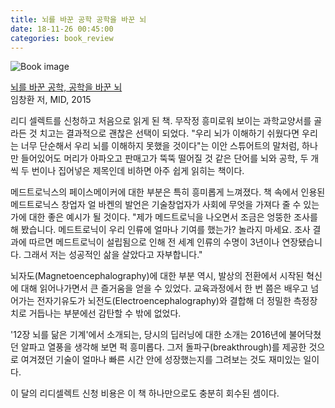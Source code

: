 ```yaml
---
title: 뇌를 바꾼 공학 공학을 바꾼 뇌
date: 18-11-26 00:45:00
categories: book_review
---
```

![Book image](https://misc.ridibooks.com/cover/2234002254/xlarge)

[뇌를 바꾼 공학, 공학을 바꾼 뇌](https://ridibooks.com/v2/Detail?id=2234002254)
<br/>임창환 저, MID, 2015

리디 셀렉트를 신청하고 처음으로 읽게 된 책. 무작정 흥미로워 보이는 과학교양서를 골라든 것 치고는 결과적으로 괜찮은 선택이 되었다. "우리 뇌가 이해하기 쉬웠다면 우리는 너무 단순해서 우리 뇌를 이해하지 못했을 것이다"는 이안 스튜어트의 말처럼, 하나만 들어있어도 머리가 아파오고 판매고가 뚝뚝 떨어질 것 같은 단어를 뇌와 공학, 두 개씩 두 번이나 집어넣은 제목인데 비하면 아주 쉽게 읽히는 책이다.

메드트로닉스의 페이스메이커에 대한 부분은 특히 흥미롭게 느껴졌다. 책 속에서 인용된 메드트로닉스 창업자 얼 바켄의 발언은 기술창업자가 사회에 무엇을 가져다 줄 수 있는가에 대한 좋은 예시가 될 것이다. "제가 메드트로닉을 나오면서 조금은 엉뚱한 조사를 해 봤습니다. 메드트로닉이 우리 인류에 얼마나 기여를 했는가? 놀라지 마세요. 조사 결과에 따르면 메드트로닉이 설립됨으로 인해 전 세계 인류의 수명이 3년이나 연장됐습니다. 그래서 저는 성공적인 삶을 살았다고 자부합니다."

뇌자도(Magnetoencephalography)에 대한 부분 역시, 발상의 전환에서 시작된 혁신에 대해 읽어나가면서 큰 즐거움을 얻을 수 있었다. 교육과정에서 한 번 쯤은 배우고 넘어가는 전자기유도가 뇌전도(Electroencephalography)와 결합해 더 정밀한 측정장치로 거듭나는 부분에선 감탄할 수 밖에 없었다.

'12장 뇌를 닮은 기계'에서 소개되는, 당시의 딥러닝에 대한 소개는 2016년에 불어닥쳤던 알파고 열풍을 생각해 보면 퍽 흥미롭다. 그저 돌파구(breakthrough)를 제공한 것으로 여겨졌던 기술이 얼마나 빠른 시간 안에 성장했는지를 그려보는 것도 재미있는 일이다.

이 달의 리디셀렉트 신청 비용은 이 책 하나만으로도 충분히 회수된 셈이다.
